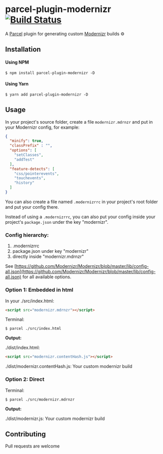 # parcel-plugin-modernizr [![Build Status](https://travis-ci.com/hirasso/parcel-plugin-modernizr.svg?branch=master)](https://travis-ci.com/hirasso/parcel-plugin-modernizr)
A [Parcel](https://github.com/parcel-bundler/parcel) plugin for generating custom [Modernizr](https://github.com/Modernizr/Modernizr) builds ⚙️

## Installation

#### Using NPM

```
$ npm install parcel-plugin-modernizr -D
```
#### Using Yarn
```
$ yarn add parcel-plugin-modernizr -D
```

## Usage

In your project's source folder, create a file `modernizr.mdrnzr` and put in your Modernizr config, for example:

```json
{
  "minify": true,
  "classPrefix" : "",
  "options": [
    "setClasses",
    "addTest"
  ],
  "feature-detects": [
    "css/pointerevents", 
    "touchevents", 
    "history"
  ]
}
```

You can also create a file named `.modernizrrc` in your project's root folder and put your config there.

Instead of using a `.modernizrrc`, you can also put your config inside your project's `package.json` under the key "modernizr".

### Config hierarchy:

1. .modernizrrc
2. package.json under key "modernizr"
3. directly inside "modernizr.mdrnzr"

See [https://github.com/Modernizr/Modernizr/blob/master/lib/config-all.json](https://github.com/Modernizr/Modernizr/blob/master/lib/config-all.json) for all available options.

### Option 1: Embedded in html

In your ./src/index.html:

```html
<script src="modernizr.mdrnzr"></script>
```
Terminal: 

```
$ parcel ./src/index.html
```

**Output:**

./dist/index.html:

```html
<script src="modernizr.contentHash.js"></script>
```
./dist/modernizr.contentHash.js: Your custom modernizr build

### Option 2: Direct

Terminal:

```
$ parcel ./src/modernizr.mdrnzr
```
**Output:**

./dist/modernizr.js: Your custom modernizr build


## Contributing
Pull requests are welcome
